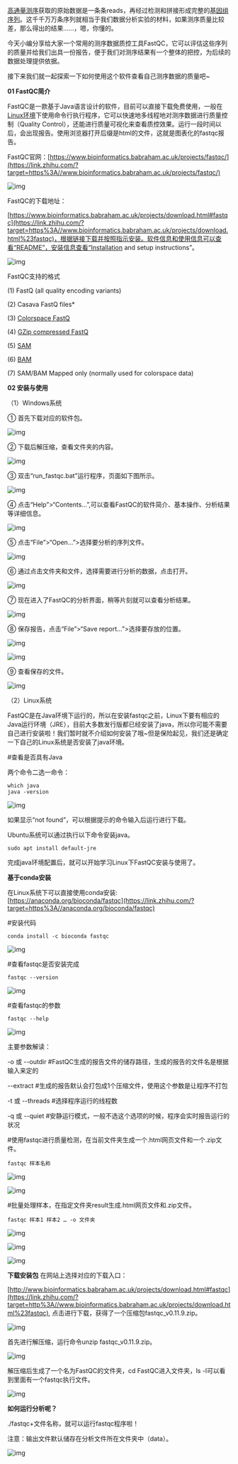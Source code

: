 [高通量测序](https://zhida.zhihu.com/search?content_id=198439009&content_type=Article&match_order=1&q=高通量测序&zd_token=eyJhbGciOiJIUzI1NiIsInR5cCI6IkpXVCJ9.eyJpc3MiOiJ6aGlkYV9zZXJ2ZXIiLCJleHAiOjE3NjAxNDUyOTEsInEiOiLpq5jpgJrph4_mtYvluo8iLCJ6aGlkYV9zb3VyY2UiOiJlbnRpdHkiLCJjb250ZW50X2lkIjoxOTg0MzkwMDksImNvbnRlbnRfdHlwZSI6IkFydGljbGUiLCJtYXRjaF9vcmRlciI6MSwiemRfdG9rZW4iOm51bGx9.HuVlxgZ7uWN2AgMiSvvQ-J3TvqEYAupR3ouzbgYEL0c&zhida_source=entity)获取的原始数据是一条条reads，再经过检测和拼接形成完整的[基因组序列](https://zhida.zhihu.com/search?content_id=198439009&content_type=Article&match_order=1&q=基因组序列&zd_token=eyJhbGciOiJIUzI1NiIsInR5cCI6IkpXVCJ9.eyJpc3MiOiJ6aGlkYV9zZXJ2ZXIiLCJleHAiOjE3NjAxNDUyOTEsInEiOiLln7rlm6Dnu4Tluo_liJciLCJ6aGlkYV9zb3VyY2UiOiJlbnRpdHkiLCJjb250ZW50X2lkIjoxOTg0MzkwMDksImNvbnRlbnRfdHlwZSI6IkFydGljbGUiLCJtYXRjaF9vcmRlciI6MSwiemRfdG9rZW4iOm51bGx9.Hie0xaimhyQU58XnLi7W7D1QRrNsYP8AnorBFHPFQUk&zhida_source=entity)。这千千万万条序列就相当于我们数据分析实验的材料，如果测序质量比较差，那么得出的结果……，嗯，你懂的。

今天小编分享给大家一个常用的测序数据质控工具FastQC，它可以评估这些序列的质量并给我们出具一份报告，便于我们对测序结果有一个整体的把控，为后续的数据处理提供依据。

接下来我们就一起探索一下如何使用这个软件查看自己测序数据的质量吧~

**01 FastQC简介**

FastQC是一款基于Java语言设计的软件，目前可以直接下载免费使用，一般在[Linux环境](https://zhida.zhihu.com/search?content_id=198439009&content_type=Article&match_order=1&q=Linux环境&zd_token=eyJhbGciOiJIUzI1NiIsInR5cCI6IkpXVCJ9.eyJpc3MiOiJ6aGlkYV9zZXJ2ZXIiLCJleHAiOjE3NjAxNDUyOTEsInEiOiJMaW51eOeOr-WigyIsInpoaWRhX3NvdXJjZSI6ImVudGl0eSIsImNvbnRlbnRfaWQiOjE5ODQzOTAwOSwiY29udGVudF90eXBlIjoiQXJ0aWNsZSIsIm1hdGNoX29yZGVyIjoxLCJ6ZF90b2tlbiI6bnVsbH0.taUI5O5ZR2uQbL2wDlNCSXqId_-TKOQtGWw7rMBffnU&zhida_source=entity)下使用命令行执行程序，它可以快速地多线程地对测序数据进行质量控制（Quality Control），还能进行质量可视化来查看质控效果。运行一段时间以后，会出现报告。使用浏览器打开后缀是html的文件，这就是图表化的fastqc报告。

FastQC官网：[https://www.bioinformatics.babraham.ac.uk/projects/fastqc/](https://link.zhihu.com/?target=https%3A//www.bioinformatics.babraham.ac.uk/projects/fastqc/)

![img](https://pic4.zhimg.com/v2-a3514864fe0887a059959bb889482167_1440w.jpg)

FastQC的下载地址：

[https://www.bioinformatics.babraham.ac.uk/projects/download.html#fastqc](https://link.zhihu.com/?target=https%3A//www.bioinformatics.babraham.ac.uk/projects/download.html%23fastqc)，根据链接下载并按照指示安装。软件信息和使用信息可以查看“README”，安装信息查看“Installation and setup instructions”。

![img](https://pica.zhimg.com/v2-f0ffd6befb342a1936e2693ac67a4bf6_1440w.jpg)

FastQC支持的格式

(1) FastQ (all quality encoding variants)

(2) Casava FastQ files*

(3) [Colorspace FastQ](https://zhida.zhihu.com/search?content_id=198439009&content_type=Article&match_order=1&q=Colorspace+FastQ&zd_token=eyJhbGciOiJIUzI1NiIsInR5cCI6IkpXVCJ9.eyJpc3MiOiJ6aGlkYV9zZXJ2ZXIiLCJleHAiOjE3NjAxNDUyOTEsInEiOiJDb2xvcnNwYWNlIEZhc3RRIiwiemhpZGFfc291cmNlIjoiZW50aXR5IiwiY29udGVudF9pZCI6MTk4NDM5MDA5LCJjb250ZW50X3R5cGUiOiJBcnRpY2xlIiwibWF0Y2hfb3JkZXIiOjEsInpkX3Rva2VuIjpudWxsfQ.XwBDODF5iJ-RN7OoyJoP_BynRlfIVFi10TjCuk9mWLE&zhida_source=entity)

(4) [GZip compressed FastQ](https://zhida.zhihu.com/search?content_id=198439009&content_type=Article&match_order=1&q=GZip+compressed+FastQ&zd_token=eyJhbGciOiJIUzI1NiIsInR5cCI6IkpXVCJ9.eyJpc3MiOiJ6aGlkYV9zZXJ2ZXIiLCJleHAiOjE3NjAxNDUyOTEsInEiOiJHWmlwIGNvbXByZXNzZWQgRmFzdFEiLCJ6aGlkYV9zb3VyY2UiOiJlbnRpdHkiLCJjb250ZW50X2lkIjoxOTg0MzkwMDksImNvbnRlbnRfdHlwZSI6IkFydGljbGUiLCJtYXRjaF9vcmRlciI6MSwiemRfdG9rZW4iOm51bGx9.xi7hkWjVlq371Dl-OJmLjylo5A2qTH8XK3ohGkiXu64&zhida_source=entity)

(5) [SAM](https://zhida.zhihu.com/search?content_id=198439009&content_type=Article&match_order=1&q=SAM&zd_token=eyJhbGciOiJIUzI1NiIsInR5cCI6IkpXVCJ9.eyJpc3MiOiJ6aGlkYV9zZXJ2ZXIiLCJleHAiOjE3NjAxNDUyOTEsInEiOiJTQU0iLCJ6aGlkYV9zb3VyY2UiOiJlbnRpdHkiLCJjb250ZW50X2lkIjoxOTg0MzkwMDksImNvbnRlbnRfdHlwZSI6IkFydGljbGUiLCJtYXRjaF9vcmRlciI6MSwiemRfdG9rZW4iOm51bGx9.ASr6DuVVQ70xHnae9g1UWA7lXiOF7SttgGhvi6_iaPA&zhida_source=entity)

(6) [BAM](https://zhida.zhihu.com/search?content_id=198439009&content_type=Article&match_order=1&q=BAM&zd_token=eyJhbGciOiJIUzI1NiIsInR5cCI6IkpXVCJ9.eyJpc3MiOiJ6aGlkYV9zZXJ2ZXIiLCJleHAiOjE3NjAxNDUyOTEsInEiOiJCQU0iLCJ6aGlkYV9zb3VyY2UiOiJlbnRpdHkiLCJjb250ZW50X2lkIjoxOTg0MzkwMDksImNvbnRlbnRfdHlwZSI6IkFydGljbGUiLCJtYXRjaF9vcmRlciI6MSwiemRfdG9rZW4iOm51bGx9.BA2H3sDLPvumgx4BwQMVAst32_mgrujlPewvszI0K-Y&zhida_source=entity)

(7) SAM/BAM Mapped only (normally used for colorspace data)

**02 安装与使用**

（1）Windows系统

① 首先下载对应的软件包。

![img](https://pic4.zhimg.com/v2-0524d1bf5ff636a63eca53df89d82a3d_1440w.jpg)

② 下载后解压缩，查看文件夹的内容。

![img](https://pic4.zhimg.com/v2-89f5367dce4b1d2b51033acefdd92631_1440w.jpg)

③ 双击“run_fastqc.bat”运行程序，页面如下图所示。

![img](https://pic3.zhimg.com/v2-3e9da0f67fea09fec84e0c4f92616ca6_1440w.jpg)

④ 点击“Help”>“Contents…”,可以查看FastQC的软件简介、基本操作、分析结果等详细信息。

![img](https://pic2.zhimg.com/v2-47c519acb5462bd0b20df71a3d1f9b47_1440w.jpg)

⑤ 点击“File”>“Open…”>选择要分析的序列文件。

![img](https://pic3.zhimg.com/v2-2966f4170cebf46217d015a7f73dffd0_1440w.jpg)

⑥ 通过点击文件夹和文件，选择需要进行分析的数据，点击打开。

![img](https://picx.zhimg.com/v2-e3172cc67401fa64e211104b7863da39_1440w.jpg)

⑦ 现在进入了FastQC的分析界面，稍等片刻就可以查看分析结果。

![img](https://pica.zhimg.com/v2-f1251460248b78c3e8fbc9e94ca93ffa_1440w.jpg)

⑧ 保存报告，点击“File”>“Save report…”>选择要存放的位置。

![img](https://pic1.zhimg.com/v2-290769daa62bf63159637a237f999e94_1440w.jpg)

![img](https://pic2.zhimg.com/v2-7167dfb16c4bf38e1e0471f9b06b3581_1440w.jpg)

⑨ 查看保存的文件。

![img](https://pic2.zhimg.com/v2-e3f9c827316544cbd7bcd51582a42319_1440w.jpg)

（2）Linux系统

FastQC是在Java环境下运行的，所以在安装fastqc之前，Linux下要有相应的Java运行环境（JRE），目前大多数发行版都已经安装了java，所以你可能不需要自己进行安装啦！我们暂时就不介绍如何安装了哦~但是保险起见，我们还是确定一下自己的Linux系统是否安装了java环境。

\#查看是否具有Java

两个命令二选一命令：

```text
which java
java -version
```

![img](https://pic1.zhimg.com/v2-ec6d7a07236149ecdc3d3be94b423ee6_1440w.jpg)

如果显示“not found”，可以根据提示的命令输入后运行进行下载。

Ubuntu系统可以通过执行以下命令安装java。

```text
sudo apt install default-jre
```

完成java环境配置后，就可以开始学习Linux下FastQC安装与使用了。

**基于conda安装**

在Linux系统下可以直接使用conda安装:[https://anaconda.org/bioconda/fastqc](https://link.zhihu.com/?target=https%3A//anaconda.org/bioconda/fastqc)

\#安装代码

```text
conda install -c bioconda fastqc
```

![img](https://pica.zhimg.com/v2-f6912df7ba48cc4f446d9c7378d2804e_1440w.jpg)

\#查看fastqc是否安装完成

```text
fastqc --version
```

![img](https://pic4.zhimg.com/v2-2d1789568da3806ca853667e2d618b61_1440w.jpg)

\#查看fastqc的参数

```text
fastqc --help
```

![img](https://pic2.zhimg.com/v2-338abe9249a12b9d7bd85f145e4cfd81_1440w.jpg)

主要参数解读：

-o 或 --outdir #FastQC生成的报告文件的储存路径，生成的报告的文件名是根据输入来定的

--extract #生成的报告默认会打包成1个压缩文件，使用这个参数是让程序不打包

-t 或 --threads #选择程序运行的线程数

-q 或 --quiet #安静运行模式，一般不选这个选项的时候，程序会实时报告运行的状况

\#使用fastqc进行质量检测，在当前文件夹生成一个.html网页文件和一个.zip文件。

```text
fastqc 样本名称
```

![img](https://pic3.zhimg.com/v2-e726b76ef33c219ea496ff48216117c2_1440w.jpg)

![img](https://pic3.zhimg.com/v2-98eb280985be1f3fb50b8bc181a3009e_1440w.jpg)

\#批量处理样本，在指定文件夹result生成.html网页文件和.zip文件。

```text
fastqc 样本1 样本2 … -o 文件夹
```

![img](https://pica.zhimg.com/v2-1c45732af77ce0ea513543b48794a0f8_1440w.jpg)

![img](https://pic1.zhimg.com/v2-ca8cbfdae0baf31a1dcb0b1824121d9e_1440w.jpg)

![img](https://pic3.zhimg.com/v2-5875aa0530e78004a7a395c9810d7102_1440w.jpg)

**下载安装包**
在网站上选择对应的下载入口：

[http://www.bioinformatics.babraham.ac.uk/projects/download.html#fastqc](https://link.zhihu.com/?target=http%3A//www.bioinformatics.babraham.ac.uk/projects/download.html%23fastqc), 点击进行下载，获得了一个压缩包fastqc_v0.11.9.zip。

![img](https://pic4.zhimg.com/v2-0524d1bf5ff636a63eca53df89d82a3d_1440w.jpg)

首先进行解压缩，运行命令unzip fastqc_v0.11.9.zip。

![img](https://pic2.zhimg.com/v2-d3f37ca51d8d86e6d0d722981e04c165_1440w.jpg)

解压缩后生成了一个名为FastQC的文件夹，cd FastQC进入文件夹，ls -l可以看到里面有一个fastqc执行文件。

![img](https://pica.zhimg.com/v2-42ca78262664b207a135472d50b6b086_1440w.jpg)

**如何运行分析呢？**

./fastqc+文件名称，就可以运行fastqc程序啦！

注意：输出文件默认储存在分析文件所在文件夹中（data）。

![img](https://pic1.zhimg.com/v2-f8b9d8aafed31f005433037d93c4a1f6_1440w.jpg)